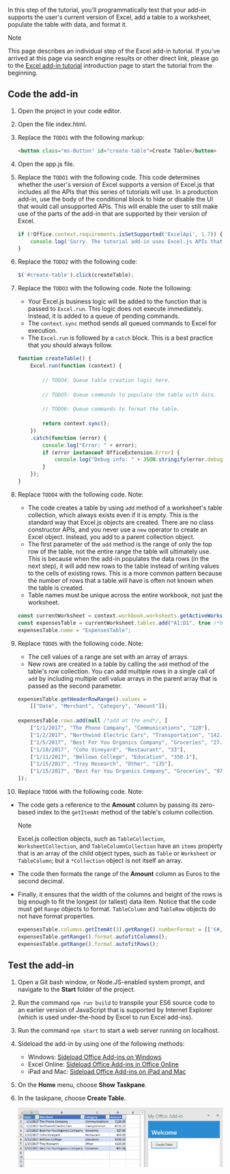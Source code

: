 In this step of the tutorial, you'll programmatically test that your add-in supports the user's current version of Excel, add a table to a worksheet, populate the table with data, and format it.

> [!NOTE]
> This page describes an individual step of the Excel add-in tutorial. If you’ve arrived at this page via search engine results or other direct link, please go to the [Excel add-in tutorial](../tutorials/excel-tutorial.yml) introduction page to start the tutorial from the beginning.

## Code the add-in

1. Open the project in your code editor. 
2. Open the file index.html.
3. Replace the `TODO1` with the following markup:

    ```html
    <button class="ms-Button" id="create-table">Create Table</button>
    ```

4. Open the app.js file.
5. Replace the `TODO1` with the following code. This code determines whether the user's version of Excel supports a version of Excel.js that includes all the APIs that this series of tutorials will use. In a production add-in, use the body of the conditional block to hide or disable the UI that would call unsupported APIs. This will enable the user to still make use of the parts of the add-in that are supported by their version of Excel.

    ```js
    if (!Office.context.requirements.isSetSupported('ExcelApi', 1.7)) {
        console.log('Sorry. The tutorial add-in uses Excel.js APIs that are not available in your version of Office.');
    } 
    ```

6. Replace the `TODO2` with the following code:

    ```js
    $('#create-table').click(createTable);
    ```

7. Replace the `TODO3` with the following code. Note the following:
   - Your Excel.js business logic will be added to the function that is passed to `Excel.run`. This logic does not execute immediately. Instead, it is added to a queue of pending commands.
   - The `context.sync` method sends all queued commands to Excel for execution.
   - The `Excel.run` is followed by a `catch` block. This is a best practice that you should always follow. 

    ```js
    function createTable() {
        Excel.run(function (context) {
            
            // TODO4: Queue table creation logic here.

            // TODO5: Queue commands to populate the table with data.

            // TODO6: Queue commands to format the table.

            return context.sync();
        })
        .catch(function (error) {
            console.log("Error: " + error);
            if (error instanceof OfficeExtension.Error) {
                console.log("Debug info: " + JSON.stringify(error.debugInfo));
            }
        });
    }
    ``` 

8. Replace `TODO4` with the following code. Note:
   - The code creates a table by using `add` method of a worksheet's table collection, which always exists even if it is empty. This is the standard way that Excel.js objects are created. There are no class constructor APIs, and you never use a `new` operator to create an Excel object. Instead, you add to a parent collection object. 
   - The first parameter of the `add` method is the range of only the top row of the table, not the entire range the table will ultimately use. This is because when the add-in populates the data rows (in the next step), it will add new rows to the table instead of writing values to the cells of existing rows. This is a more common pattern because the number of rows that a table will have is often not known when the table is created. 
   - Table names must be unique across the entire workbook, not just the worksheet.

    ```js
    const currentWorksheet = context.workbook.worksheets.getActiveWorksheet();
    const expensesTable = currentWorksheet.tables.add("A1:D1", true /*hasHeaders*/);
    expensesTable.name = "ExpensesTable";
    ``` 

9. Replace `TODO5` with the following code. Note:
   - The cell values of a range are set with an array of arrays.
   - New rows are created in a table by calling the `add` method of the table's row collection. You can add multiple rows in a single call of `add` by including multiple cell value arrays in the parent array that is passed as the second parameter.

    ```js
    expensesTable.getHeaderRowRange().values = 
        [["Date", "Merchant", "Category", "Amount"]];

    expensesTable.rows.add(null /*add at the end*/, [
        ["1/1/2017", "The Phone Company", "Communications", "120"],
        ["1/2/2017", "Northwind Electric Cars", "Transportation", "142.33"],
        ["1/5/2017", "Best For You Organics Company", "Groceries", "27.9"],
        ["1/10/2017", "Coho Vineyard", "Restaurant", "33"],
        ["1/11/2017", "Bellows College", "Education", "350.1"],
        ["1/15/2017", "Trey Research", "Other", "135"],
        ["1/15/2017", "Best For You Organics Company", "Groceries", "97.88"]
    ]);
    ``` 

10. Replace `TODO6` with the following code. Note:
   - The code gets a reference to the **Amount** column by passing its zero-based index to the `getItemAt` method of the table's column collection. 

     > [!NOTE]
     > Excel.js collection objects, such as `TableCollection`, `WorksheetCollection`, and `TableColumnCollection` have an `items` property that is an array of the child object types, such as `Table` or `Worksheet` or `TableColumn`; but a `*Collection` object is not itself an array.

   - The code then formats the range of the **Amount** column as Euros to the second decimal. 
   - Finally, it ensures that the width of the columns and height of the rows is big enough to fit the longest (or tallest) data item. Notice that the code must get `Range` objects to format. `TableColumn` and `TableRow` objects do not have format properties.

        ```js
        expensesTable.columns.getItemAt(3).getRange().numberFormat = [['€#,##0.00']];
        expensesTable.getRange().format.autofitColumns();
        expensesTable.getRange().format.autofitRows();
        ``` 

## Test the add-in

1. Open a Git bash window, or Node.JS-enabled system prompt, and navigate to the **Start** folder of the project.
2. Run the command `npm run build` to transpile your ES6 source code to an earlier version of JavaScript that is supported by Internet Explorer (which is used under-the-hood by Excel to run Excel add-ins).
3. Run the command `npm start` to start a web server running on localhost.   
4. Sideload the add-in by using one of the following methods:
    - Windows: [Sideload Office Add-ins on Windows](../testing/create-a-network-shared-folder-catalog-for-task-pane-and-content-add-ins.md)
    - Excel Online: [Sideload Office Add-ins in Office Online](../testing/sideload-office-add-ins-for-testing.md#sideload-an-office-add-in-on-office-online)
    - iPad and Mac: [Sideload Office Add-ins on iPad and Mac](../testing/sideload-an-office-add-in-on-ipad-and-mac.md)
5. On the **Home** menu, choose **Show Taskpane**.
6. In the taskpane, choose **Create Table**.

    ![Excel tutorial - Create Table](../images/excel-tutorial-create-table.png)
